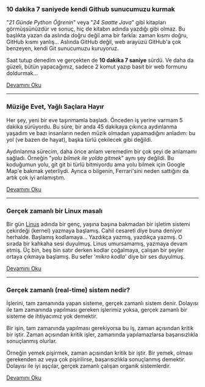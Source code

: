### 10 dakika 7 saniyede kendi Github sunucumuzu kurmak
"*21 Günde Python Öğrenin*" veya "*24 Saatte Java*" gibi kitapları
görmüşsünüzdür ve sonuç, hiç de kitabın adında yazdığı gibi olmaz. Bu başlıkta
yazan da aslında doğru değil ama bir farkla: zaman kısmı doğru, GitHub kısmı
yanlış... Aslında GitHub değil, web arayüzü GitHub'a çok benzeyen, kendi Git
sunucumuzu kuruyoruz.

Saat tutup denedim ve gerçekten de **10 dakika 7 saniye** sürdü. Ve daha da
güzeli, bütün yapacağımız, sadece 2 komut yazıp basit bir web formunu
doldurmak...

[Devamını Oku](/2018/09/kendi-github-sunucumuzu-kurmak.md)

---

### Müziğe Evet, Yağlı Saçlara Hayır
Her şey, yeni bir eve taşınmamla başladı. Önceden iş yerine varmam 5 dakika
sürüyordu. Bu süre, bir anda 45 dakikaya çıkınca aydınlanma yaşadım ve bazı
insanların neden müzik olmadan yapamadığını anladım: bu yol (ve bazen de
hayat), başka türlü çekilecek gibi değildi.

Aydınlanma sürecim, daha önce anlam veremedim bir çok şeyi de anlamamı sağladı.
Örneğin "*yolu bilmek ile yolda gitmek*" aynı şey değildi. Bu koduğumun yolu,
git git bi türlü bitmiyordu ama yolu bilmek için Google Map'e bakmak
yeterliydi. Ayrıca o bilgenin, Ferrari'sini neden sattığını da artık çok iyi
anlamıştım.

[Devamını Oku](/2016/03/muzige-evet-yagli-saclara-hayir.md)

---

### Gerçek zamanlı bir Linux masalı
Bir gün [Linus](https://en.wikipedia.org/wiki/Linus_Torvalds) adında bir genç,
yaşına başına bakmadan bir işletim sistemi çekirdeği (kernel) yazmaya başlamış.
Cahil cesareti diye buna deniyor herhalde. Başlamış kodlamaya... Yazdıkça
yazmış, yazdıkça yazmış. O sırada bir kahkaha sesi duyulmuş. Linus umursamamış,
yazmaya devam etmiş. Üç bin, beş bin satır derken kodlar çoğalmaya, çalışan bir
şeyler ortaya çıkmaya başlamış. Bu sefer '*mikro kodla*' diye bir ses duyulmuş.

[Devamını Oku](/2009/04/gercek-zamanli-bir-linux-masali.md)

---

### Gerçek zamanlı (real-time) sistem nedir?
İşlerini, tam zamanında yapan sisteme, gerçek zamanlı sistem denir. Dolayısı
ile tam zamanında yapılması gereken işlerimiz yoksa, gerçek zamanlı bir sisteme
de ihtiyacımız yok demektir.

Bir işin, tam zamanında yapılması gerekiyorsa bu iş, zaman açısından kritik bir
iştir. Zaman açısından kritik işler, zamanında yapılamazlarsa başarısızlıkla
sonuçlanmış olurlar.

Örneğin yemek pişirmek, zaman açısından kritik bir iştir. Bir yemek, olması
gerekenden az veya çok pişirilirse, başarısızlıkla sonuçlanmış demektir.
Dolayısı ile iyi aşçılar, gerçek zamanlı çalışan organik sistemlerdir.

[Devamını Oku](/2009/04/gercek-zamanli-sistem-nedir.md)
